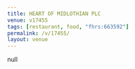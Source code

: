 ```yaml
---
title: HEART OF MIDLOTHIAN PLC
venue: v17455
tags: [restaurant, food, "fhrs:663592"]
permalink: /v/17455/
layout: venue
---
```

null